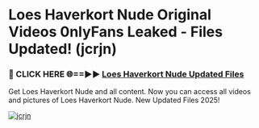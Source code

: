 # Loes Haverkort Nude Original Videos 0nlyFans Leaked - Files Updated! (jcrjn)

<h3>🔴 CLICK HERE 🌐==►► <a href="https://tinyurl.com/y5r63du9" rel="nofollow">Loes Haverkort Nude Updated Files</a></h3>

Get Loes Haverkort Nude and all content. Now you can access all videos and pictures of Loes Haverkort Nude. New Updated Files 2025!

[![jcrjn](https://i.imgur.com/UVo9nyh.gif)](https://tinyurl.com/y5r63du9)